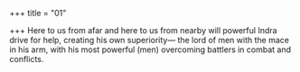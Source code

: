 +++
title = "01"

+++
Here to us from afar and here to us from nearby will powerful Indra  drive for help, creating his own superiority—
the lord of men with the mace in his arm, with his most powerful (men)  overcoming battlers in combat and conflicts.